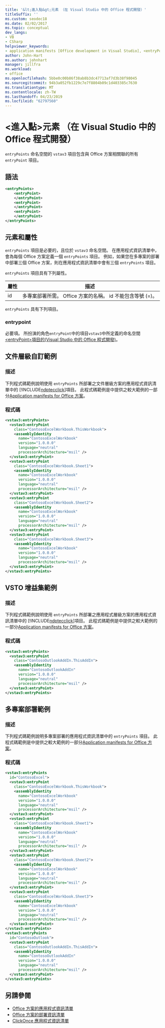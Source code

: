 ```yaml
---
title: '&lt;進入點&gt;元素 （在 Visual Studio 中的 Office 程式開發）'
titleSuffix: ''
ms.custom: seodec18
ms.date: 02/02/2017
ms.topic: conceptual
dev_langs:
- VB
- CSharp
helpviewer_keywords:
- application manifests [Office development in Visual Studio], <entryPoints> element
author: John-Hart
ms.author: johnhart
manager: jillfra
ms.workload:
- office
ms.openlocfilehash: 5bbe0c00b86f38ab8b3dc47713af7d3b38f98045
ms.sourcegitcommit: 94b3a052fb1229c7e7f8804b09c1d403385c7630
ms.translationtype: MT
ms.contentlocale: zh-TW
ms.lasthandoff: 04/23/2019
ms.locfileid: "62797560"
---
```

# <a name="ltentrypointsgt-element-office-development-in-visual-studio"></a>&lt;進入點&gt;元素 （在 Visual Studio 中的 Office 程式開發）
  `entryPoints` 命名空間的 `vstav3` 項目包含與 Office 方案相關聯的所有 `entryPoint` 項目。

## <a name="syntax"></a>語法

```xml
<entryPoints>
    <entryPoint>
    </entryPoint>
    <entryPoint>
    </entryPoint>
    <entryPoint>
    </entryPoint>
</entryPoints>
```

## <a name="elements-and-attributes"></a>元素和屬性
 `entryPoints` 項目是必要的，且位於 `vstav3` 命名空間。 在應用程式資訊清單中，會為每個 Office 方案定義一個 `entryPoints` 項目。 例如，如果您在多專案的部署中部署三個 Office 方案，則在應用程式資訊清單中會有三個 `entryPoints` 項目。

 `entryPoints` 項目具有下列屬性。

|屬性|描述|
|---------------|-----------------|
|id|多專案部署所需。 Office 方案的名稱。 id 不能包含等號 (=)。|

 `entryPoints` 具有下列項目。

### <a name="entrypoint"></a>entrypoint
 必要項。 所扮演的角色`entryPoint`中的項目`vstav3`中所定義的命名空間[ &#60;entryPoint&#62;項目的&#40;Visual Studio 中的 Office 程式開發&#41;](../vsto/entrypoint-element-office-development-in-visual-studio.md)。

## <a name="document-level-customization-example"></a>文件層級自訂範例

### <a name="description"></a>描述
 下列程式碼範例說明使用 `entryPoints` 所部署之文件層級方案的應用程式資訊清單中的 [!INCLUDE[ndptecclick](../vsto/includes/ndptecclick-md.md)]項目。 此程式碼範例是中提供之較大範例的一部分[Application manifests for Office 方案](../vsto/application-manifests-for-office-solutions.md)。

### <a name="code"></a>程式碼

```xml
<vstav3:entryPoints>
  <vstav3:entryPoint
    class="ContosoExcelWorkbook.ThisWorkbook">
    <assemblyIdentity
      name="ContosoExcelWorkbook"
      version="1.0.0.0"
      language="neutral"
      processorArchitecture="msil" />
  </vstav3:entryPoint>
  <vstav3:entryPoint
    class="ContosoExcelWorkbook.Sheet1">
    <assemblyIdentity
      name="ContosoExcelWorkbook"
      version="1.0.0.0"
      language="neutral"
      processorArchitecture="msil" />
  </vstav3:entryPoint>
  <vstav3:entryPoint
    class="ContosoExcelWorkbook.Sheet2">
    <assemblyIdentity
      name="ContosoExcelWorkbook"
      version="1.0.0.0"
      language="neutral"
      processorArchitecture="msil" />
  </vstav3:entryPoint>
  <vstav3:entryPoint
    class="ContosoExcelWorkbook.Sheet3">
    <assemblyIdentity
      name="ContosoExcelWorkbook"
      version="1.0.0.0"
      language="neutral"
      processorArchitecture="msil" />
  </vstav3:entryPoint>
</vstav3:entryPoints>
```

## <a name="vsto-add-in-example"></a>VSTO 增益集範例

### <a name="description"></a>描述
 下列程式碼範例說明使用 `entryPoints` 所部署之應用程式層級方案的應用程式資訊清單中的 [!INCLUDE[ndptecclick](../vsto/includes/ndptecclick-md.md)]項目。 此程式碼範例是中提供之較大範例的一部分[Application manifests for Office 方案](../vsto/application-manifests-for-office-solutions.md)。

### <a name="code"></a>程式碼

```xml
<vstav3:entryPoints>
  <vstav3:entryPoint
    class="ContosoOutlookAddIn.ThisAddIn">
    <assemblyIdentity
      name="ContosoOutlookAddIn"
      version="1.0.0.0"
      language="neutral"
      processorArchitecture="msil" />
  </vstav3:entryPoint>
</vstav3:entryPoints>
```

## <a name="multi-project-deployment-example"></a>多專案部署範例

### <a name="description"></a>描述
 下列程式碼範例說明多專案部署的應用程式資訊清單中的 `entryPoints` 項目。 此程式碼範例是中提供之較大範例的一部分[Application manifests for Office 方案](../vsto/application-manifests-for-office-solutions.md)。

### <a name="code"></a>程式碼

```xml
<vstav3:entryPoints
  id="ContosoExcel">
  <vstav3:entryPoint
    class="ContosoExcelWorkbook.ThisWorkbook">
    <assemblyIdentity
      name="ContosoExcelWorkbook"
      version="1.0.0.0"
      language="neutral"
      processorArchitecture="msil" />
  </vstav3:entryPoint>
  <vstav3:entryPoint
    class="ContosoExcelWorkbook.Sheet1">
    <assemblyIdentity
      name="ContosoExcelWorkbook"
      version="1.0.0.0"
      language="neutral"
      processorArchitecture="msil" />
  </vstav3:entryPoint>
  <vstav3:entryPoint
    class="ContosoExcelWorkbook.Sheet2">
    <assemblyIdentity
      name="ContosoExcelWorkbook"
      version="1.0.0.0"
      language="neutral"
      processorArchitecture="msil" />
  </vstav3:entryPoint>
  <vstav3:entryPoint
    class="ContosoExcelWorkbook.Sheet3">
    <assemblyIdentity
      name="ContosoExcelWorkbook"
      version="1.0.0.0"
      language="neutral"
      processorArchitecture="msil" />
  </vstav3:entryPoint>
</vstav3:entryPoints>
<vstav3:entryPoints
  id="ContosoOutlook">
  <vstav3:entryPoint
    class="ContosoOutlookAddIn.ThisAddIn">
    <assemblyIdentity
      name="ContosoOutlookAddIn"
      version="1.0.0.0"
      language="neutral"
      processorArchitecture="msil" />
  </vstav3:entryPoint>
</vstav3:entryPoints>
```

## <a name="see-also"></a>另請參閱

- [Office 方案的應用程式資訊清單](../vsto/application-manifests-for-office-solutions.md)
- [Office 方案的部署資訊清單](../vsto/deployment-manifests-for-office-solutions.md)
- [ClickOnce 應用程式資訊清單](../deployment/clickonce-application-manifest.md)
